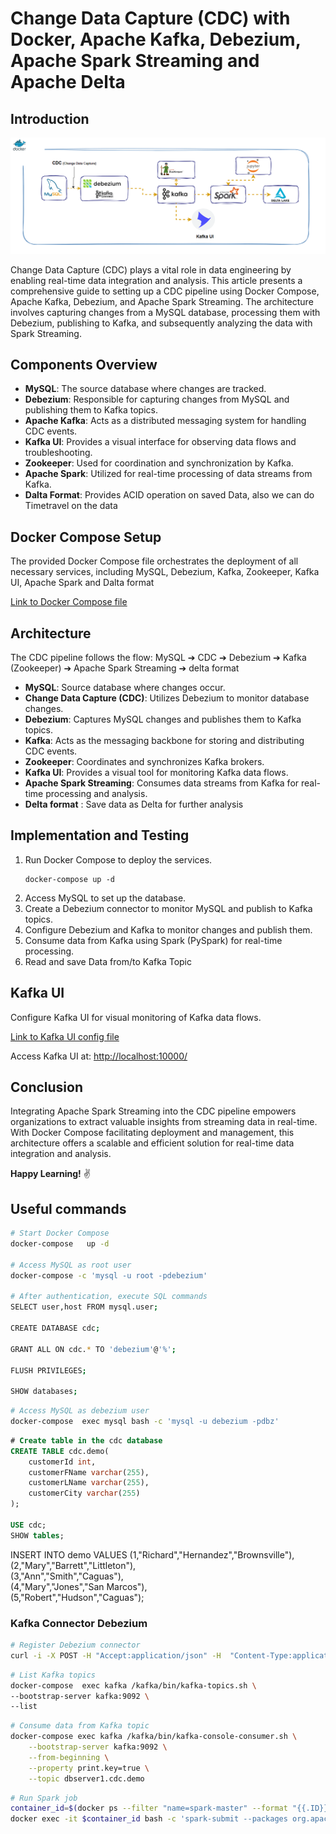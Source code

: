 # Change Data Capture (CDC) with Docker, Apache Kafka, Debezium, Apache Spark Streaming and Apache Delta 

## Introduction

![Architecture](./img/archi.gif)

Change Data Capture (CDC) plays a vital role in data engineering by enabling real-time data integration and analysis. This article presents a comprehensive guide to setting up a CDC pipeline using Docker Compose, Apache Kafka, Debezium, and Apache Spark Streaming. The architecture involves capturing changes from a MySQL database, processing them with Debezium, publishing to Kafka, and subsequently analyzing the data with Spark Streaming.

## Components Overview
- **MySQL**: The source database where changes are tracked.
- **Debezium**: Responsible for capturing changes from MySQL and publishing them to Kafka topics.
- **Apache Kafka**: Acts as a distributed messaging system for handling CDC events.
- **Kafka UI**: Provides a visual interface for observing data flows and troubleshooting.
- **Zookeeper**: Used for coordination and synchronization by Kafka.
- **Apache Spark**: Utilized for real-time processing of data streams from Kafka.
- **Dalta Format**: Provides ACID operation on saved Data, also we can do Timetravel on the data 

## Docker Compose Setup
The provided Docker Compose file orchestrates the deployment of all necessary services, including MySQL, Debezium, Kafka, Zookeeper, Kafka UI, Apache Spark and Dalta format

[Link to Docker Compose file](docker-compose-spark-kafka-mysql.yaml)

## Architecture
The CDC pipeline follows the flow: MySQL ➔ CDC ➔ Debezium ➔ Kafka (Zookeeper) ➔ Apache Spark Streaming ➔ delta format
- **MySQL**: Source database where changes occur.
- **Change Data Capture (CDC)**: Utilizes Debezium to monitor database changes.
- **Debezium**: Captures MySQL changes and publishes them to Kafka topics.
- **Kafka**: Acts as the messaging backbone for storing and distributing CDC events.
- **Zookeeper**: Coordinates and synchronizes Kafka brokers.
- **Kafka UI**: Provides a visual tool for monitoring Kafka data flows.
- **Apache Spark Streaming**: Consumes data streams from Kafka for real-time processing and analysis.
- **Delta format** : Save data as Delta for further analysis 

## Implementation and Testing
1. Run Docker Compose to deploy the services.
   ```
   docker-compose up -d
   ```
2. Access MySQL to set up the database.
3. Create a Debezium connector to monitor MySQL and publish to Kafka topics.
4. Configure Debezium and Kafka to monitor changes and publish them.
5. Consume data from Kafka using Spark (PySpark) for real-time processing.
6. Read and save Data from/to Kafka Topic

## Kafka UI
Configure Kafka UI for visual monitoring of Kafka data flows.

[Link to Kafka UI config file](kui/config.yml)

Access Kafka UI at: [http://localhost:10000/](http://localhost:10000/)

## Conclusion
Integrating Apache Spark Streaming into the CDC pipeline empowers organizations to extract valuable insights from streaming data in real-time. With Docker Compose facilitating deployment and management, this architecture offers a scalable and efficient solution for real-time data integration and analysis.

**Happy Learning!** ✌️


## Useful commands
```bash
# Start Docker Compose
docker-compose   up -d

# Access MySQL as root user
docker-compose -c 'mysql -u root -pdebezium'

# After authentication, execute SQL commands
SELECT user,host FROM mysql.user;

CREATE DATABASE cdc;

GRANT ALL ON cdc.* TO 'debezium'@'%';

FLUSH PRIVILEGES;

SHOW databases;
```

```bash
# Access MySQL as debezium user
docker-compose  exec mysql bash -c 'mysql -u debezium -pdbz'
```

```sql
# Create table in the cdc database
CREATE TABLE cdc.demo(
    customerId int,
    customerFName varchar(255),
    customerLName varchar(255),
    customerCity varchar(255)
);

USE cdc;
SHOW tables;
```

INSERT INTO demo VALUES (1,"Richard","Hernandez","Brownsville"),\
(2,"Mary","Barrett","Littleton"),\
(3,"Ann","Smith","Caguas"),\
(4,"Mary","Jones","San Marcos"),\
(5,"Robert","Hudson","Caguas");

### Kafka Connector Debezium
```bash
# Register Debezium connector
curl -i -X POST -H "Accept:application/json" -H  "Content-Type:application/json" http://localhost:8083/connectors/ -d @./conf/register-mysql.json
```

```bash
# List Kafka topics
docker-compose  exec kafka /kafka/bin/kafka-topics.sh \
--bootstrap-server kafka:9092 \
--list
```

```bash
# Consume data from Kafka topic
docker-compose exec kafka /kafka/bin/kafka-console-consumer.sh \
    --bootstrap-server kafka:9092 \
    --from-beginning \
    --property print.key=true \
    --topic dbserver1.cdc.demo
```

```bash
# Run Spark job
container_id=$(docker ps --filter "name=spark-master" --format "{{.ID}}")
docker exec -it $container_id bash -c 'spark-submit --packages org.apache.spark:spark-sql-kafka-0-10_2.12:3.3.0 /src/real_time_pipeline.py'
```